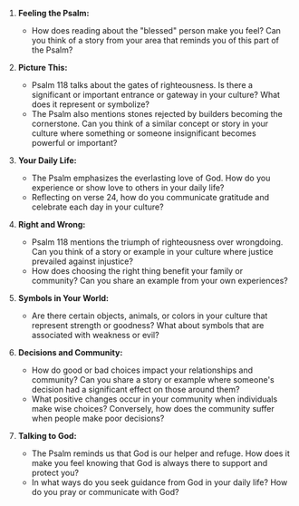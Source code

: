 1. **Feeling the Psalm:**
   - How does reading about the "blessed" person make you feel? Can you think of a story from your area that reminds you of this part of the Psalm?

2. **Picture This:**
   - Psalm 118 talks about the gates of righteousness. Is there a significant or important entrance or gateway in your culture? What does it represent or symbolize?
   - The Psalm also mentions stones rejected by builders becoming the cornerstone. Can you think of a similar concept or story in your culture where something or someone insignificant becomes powerful or important?

3. **Your Daily Life:**
   - The Psalm emphasizes the everlasting love of God. How do you experience or show love to others in your daily life?
   - Reflecting on verse 24, how do you communicate gratitude and celebrate each day in your culture?

4. **Right and Wrong:**
   - Psalm 118 mentions the triumph of righteousness over wrongdoing. Can you think of a story or example in your culture where justice prevailed against injustice?
   - How does choosing the right thing benefit your family or community? Can you share an example from your own experiences?

5. **Symbols in Your World:**
   - Are there certain objects, animals, or colors in your culture that represent strength or goodness? What about symbols that are associated with weakness or evil?

6. **Decisions and Community:**
   - How do good or bad choices impact your relationships and community? Can you share a story or example where someone's decision had a significant effect on those around them?
   - What positive changes occur in your community when individuals make wise choices? Conversely, how does the community suffer when people make poor decisions?

7. **Talking to God:**
   - The Psalm reminds us that God is our helper and refuge. How does it make you feel knowing that God is always there to support and protect you?
   - In what ways do you seek guidance from God in your daily life? How do you pray or communicate with God?